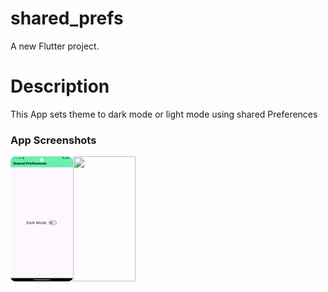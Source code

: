 # shared_prefs

A new Flutter project.

# Description

This App sets theme to dark mode or light mode using shared Preferences

### App Screenshots
<img align="left" width="100" height="200" src="Screen_Shot/Screenshot_20250123_115158.png">
<img align="left" width="100" height="200" src="https://github.com/pavithramoorthy-official/Flutter_Projects/blob/main/shared_prefs/Screen_Shot/Screenshot_20250123_115245.png)">


